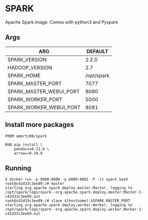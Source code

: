 # SPARK

Apache Spark image. Comes with python3 and Pyspark

## Args

| ARG | DEFAULT |
|-----|---------|
| SPARK_VERSION | 2.2.0 |
| HADOOP_VERSION | 2.7 |
| SPARK_HOME | /opt/spark |
| SPARK_MASTER_PORT | 7077 |
| SPARK_MASTER_WEBUI_PORT | 8080|
| SPARK_WORKER_PORT | 5000 |
| SPARK_WORKER_WEBUI_PORT | 8081 |

## Install more packages

```Dockefile
FROM amertz08/spark

RUN pip install \
    pandas==0.21.0 \
    arrow==0.10.0
```

## Running

```
$ docker run -p 8080:8080 -p 6000:8081 -P -it spark bash
root@c42d33c3ee09:/# master
starting org.apache.spark.deploy.master.Master, logging to /opt/spark/logs/spark--org.apache.spark.deploy.master.Master-1-c42d33c3ee09.out
root@c42d33c3ee09:/# slave $(hostname):$SPARK_MASTER_PORT
starting org.apache.spark.deploy.worker.Worker, logging to /opt/spark/logs/spark--org.apache.spark.deploy.worker.Worker-1-c42d33c3ee09.out
```
